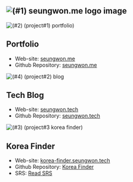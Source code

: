 ![ (#1) seungwon.me logo image](https://github.com/user-attachments/assets/93fcab9f-5afb-46c7-994b-5d418965d8ef)
---

![ (#2) (project#1) portfolio) ](https://github.com/user-attachments/assets/98791fdb-76ed-40ac-8f00-4097a0d58ee3)
## Portfolio
* Web-site: [seungwon.me](https://seungwon.me)
* Github Repository: [seungwon.me](https://github.com/seungwon-me/seungwon-me)

![ (#4) (project#2) blog ](https://github.com/user-attachments/assets/1b4c2b92-90ea-4cd2-b635-01352a6e7d8e)
## Tech Blog
* Web-site: [seungwon.tech](https://seungwon.tech)
* Github Repository: [seungwon.tech](https://github.com/seungwon-me/seungwon-tech)

![ (#3) (project#3 korea finder) ](https://github.com/user-attachments/assets/e4410285-863e-4f8d-8a81-ffe8e23a871e)
## Korea Finder 
* Web-site: [korea-finder.seungwon.tech](https://korea-finder.seungwon.tech/)
* Github Repository: [Korea Finder](https://github.com/seungwon-me/KoreaFinder)
* SRS: [Read SRS](https://github.com/seungwon-me/SRS/blob/main/Korea-Finder/SRS.md)
